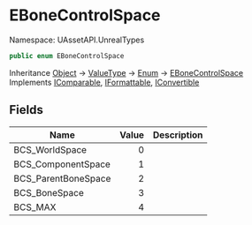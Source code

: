 # EBoneControlSpace

Namespace: UAssetAPI.UnrealTypes

```csharp
public enum EBoneControlSpace
```

Inheritance [Object](https://docs.microsoft.com/en-us/dotnet/api/system.object) → [ValueType](https://docs.microsoft.com/en-us/dotnet/api/system.valuetype) → [Enum](https://docs.microsoft.com/en-us/dotnet/api/system.enum) → [EBoneControlSpace](./uassetapi.unrealtypes.ebonecontrolspace.md)<br>
Implements [IComparable](https://docs.microsoft.com/en-us/dotnet/api/system.icomparable), [IFormattable](https://docs.microsoft.com/en-us/dotnet/api/system.iformattable), [IConvertible](https://docs.microsoft.com/en-us/dotnet/api/system.iconvertible)

## Fields

| Name | Value | Description |
| --- | --: | --- |
| BCS_WorldSpace | 0 |  |
| BCS_ComponentSpace | 1 |  |
| BCS_ParentBoneSpace | 2 |  |
| BCS_BoneSpace | 3 |  |
| BCS_MAX | 4 |  |
